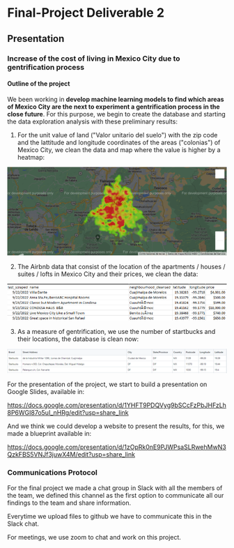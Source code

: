 # Final-Project Deliverable 2

## Presentation

### Increase of the cost of living in Mexico City due to gentrification process

#### Outline of the project

We been working in **develop machine learning models to find which areas of Mexico City are the next to experiment a gentrification process in the close future**. For this purpose, we begin to create the database and starting the data exploration analysis with these preliminary results:

1. For the unit value of land ("Valor unitario del suelo") with the zip code and the lattitude and longitude coordinates of the areas ("colonias") of Mexico City, we clean the data and map where the value is higher by a heatmap:

![Grafica2](https://github.com/carloshgalvan95/Final-Project/blob/control/Grafica2.png)

2. The Airbnb data that consist of the location of the apartments / houses / suites / lofts in Mexico City and their prices, we clean the data:

![Grafica1](https://github.com/carloshgalvan95/Final-Project/blob/control/Grafica1.png)

3. As a measure of gentrification, we use the number of startbucks and their locations, the database is clean now:

![Grafica3](https://github.com/carloshgalvan95/Final-Project/blob/control/Grafica3.PNG)

For the presentation of the project, we start to build a presentation on Google Slides, available in:

https://docs.google.com/presentation/d/1YHFT9PDQVyg9bSCcFzPbJHFzLh8P6WGI87o5uI_nHRg/edit?usp=share_link

And we think we could develop a website to present the results, for this, we made a blueprint available in:

https://docs.google.com/presentation/d/1zOpRk0nE9PJWPsaSLRwehMwN3QzkFBS5VNJf3juwX4M/edit?usp=share_link

### Communications Protocol

For the final project we made a chat group in Slack with all the members of the team, we defined this channel as the first option to communicate all our findings to the team and share information.

Everytime we upload files to github we have to communicate this in the Slack chat.

For meetings, we use zoom to chat and work on this project.


